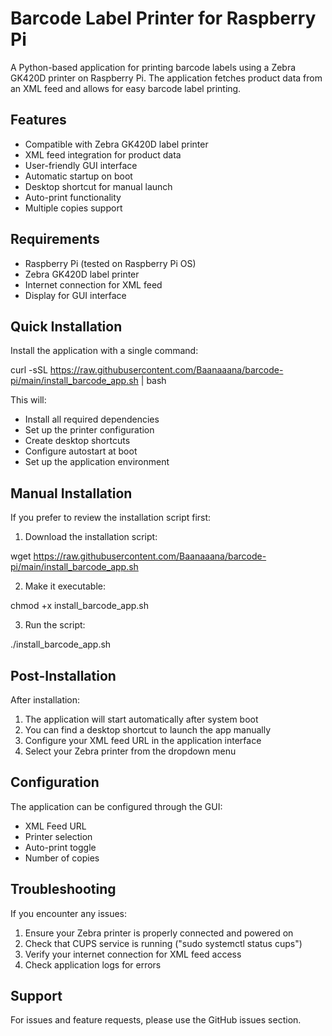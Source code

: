 # Barcode Label Printer for Raspberry Pi

A Python-based application for printing barcode labels using a Zebra GK420D printer on Raspberry Pi. The application fetches product data from an XML feed and allows for easy barcode label printing.

## Features

- Compatible with Zebra GK420D label printer
- XML feed integration for product data
- User-friendly GUI interface
- Automatic startup on boot
- Desktop shortcut for manual launch
- Auto-print functionality
- Multiple copies support

## Requirements

- Raspberry Pi (tested on Raspberry Pi OS)
- Zebra GK420D label printer
- Internet connection for XML feed
- Display for GUI interface

## Quick Installation

Install the application with a single command:

curl -sSL https://raw.githubusercontent.com/Baanaaana/barcode-pi/main/install_barcode_app.sh | bash

This will:
- Install all required dependencies
- Set up the printer configuration
- Create desktop shortcuts
- Configure autostart at boot
- Set up the application environment

## Manual Installation

If you prefer to review the installation script first:

1. Download the installation script:

wget https://raw.githubusercontent.com/Baanaaana/barcode-pi/main/install_barcode_app.sh

2. Make it executable:

chmod +x install_barcode_app.sh

3. Run the script:

./install_barcode_app.sh

## Post-Installation

After installation:
1. The application will start automatically after system boot
2. You can find a desktop shortcut to launch the app manually
3. Configure your XML feed URL in the application interface
4. Select your Zebra printer from the dropdown menu

## Configuration

The application can be configured through the GUI:
- XML Feed URL
- Printer selection
- Auto-print toggle
- Number of copies

## Troubleshooting

If you encounter any issues:
1. Ensure your Zebra printer is properly connected and powered on
2. Check that CUPS service is running ("sudo systemctl status cups")
3. Verify your internet connection for XML feed access
4. Check application logs for errors

## Support

For issues and feature requests, please use the GitHub issues section.
